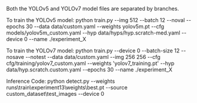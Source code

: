 Both the YOLOv5 and YOLOv7 model files are separated by branches.

To train the YOLOv5 model: 
python train.py --img 512 --batch 12 --noval --epochs 30 --data data/custom.yaml --weights yolov5m.pt --cfg models/yolov5m_custom.yaml --hyp data/hyps/hyp.scratch-med.yaml --device 0 --name ./experiment_X

To train the YOLOv7 model: 
python train.py --device 0 --batch-size 12 --nosave --notest --data data/custom.yaml --img 256 256 --cfg cfg/training/yolov7_custom.yaml --weights 'yolov7_training.pt' --hyp data/hyp.scratch.custom.yaml --epochs 30 --name ./experiment_X

Inference Code: 
python detect.py --weights runs\train\experiment13\weights\best.pt --source custom_dataset\test_images --device 0
